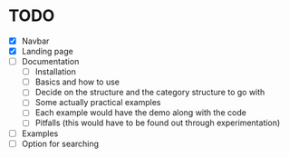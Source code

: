 # TODO

- [x] Navbar
- [x] Landing page
- [ ] Documentation
  - [ ] Installation
  - [ ] Basics and how to use
  - [ ] Decide on the structure and the category structure to go with
  - [ ] Some actually practical examples
  - [ ] Each example would have the demo along with the code
  - [ ] Pitfalls (this would have to be found out through experimentation)
- [ ] Examples
- [ ] Option for searching
